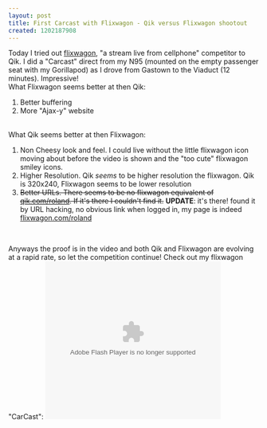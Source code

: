 ```yaml
---
layout: post
title: First Carcast with Flixwagon - Qik versus Flixwagon shootout
created: 1202187908
---
```

Today I tried out <a href="http://www.flixwagon.com/">flixwagon</a>, "a stream live from cellphone" competitor to Qik. I did a "Carcast" direct from my N95 (mounted on the empty passenger seat with my Gorillapod) as I drove from Gastown to the Viaduct (12 minutes). Impressive!<br />
What Flixwagon seems better at then Qik:

<ol>
  <li>Better buffering</li>

  <li>More "Ajax-y" website</li>
</ol><br />
What Qik seems better at then Flixwagon:

<ol>
  <li>Non Cheesy look and feel. I could live without the little flixwagon icon moving about before the video is shown and the "too cute" flixwagon smiley icons.</li>

  <li>Higher Resolution. Qik <span style="font-style: italic;">seems</span> to be higher resolution the flixwagon. Qik is 320x240, Flixwagon seems to be lower resolution</li>

  <li><strike>Better URLs. There seems to be no flixwagon equivalent of <a href="http://qik.com/roland">qik.com/roland</a>. If it's there  I couldn't find it.</strike> <strong>UPDATE</strong>: it's there! found it by URL hacking, no obvious link when logged in, my page is indeed <a href="http://flixwagon.com/roland">flixwagon.com/roland</a><br /></li>

  
</ol><br />

Anyways the proof is in the video and both Qik and Flixwagon are evolving at a rapid rate, so let the competition continue!
Check out my flixwagon "CarCast":
<object width="352" height="317"><param name="FlashVars" value="id=1892&movieUrl=http://vs00001.flixwagon.com.s3.amazonaws.com/4bc4bf025f41d1beecc7050c12b4cccd" /><param name="movie" value="http://www.flixwagon.com/flvPlayer.swf" /><embed src="http://www.flixwagon.com/flvPlayer.swf" FlashVars="id=1892&movieUrl=http://vs00001.flixwagon.com.s3.amazonaws.com/4bc4bf025f41d1beecc7050c12b4cccd" width="352" height="317" type="application/x-shockwave-flash" /></object>
